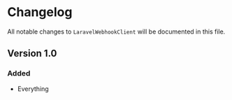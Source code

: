 # Changelog

All notable changes to `LaravelWebhookClient` will be documented in this file.

## Version 1.0

### Added
- Everything
